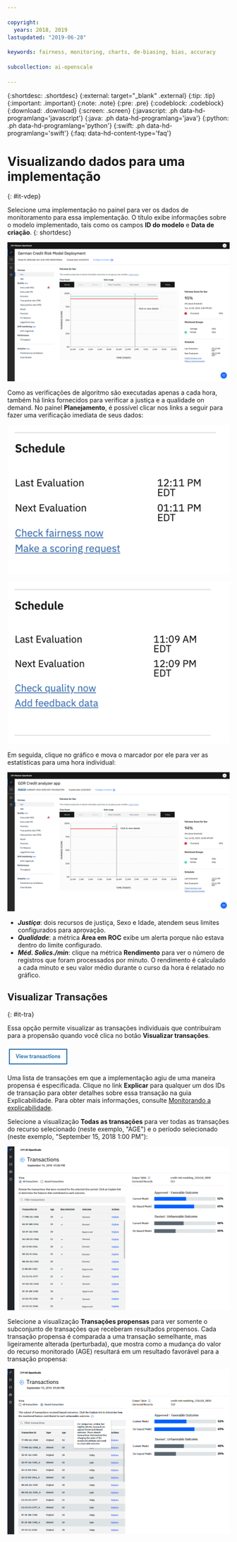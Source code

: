 ```yaml
---

copyright:
  years: 2018, 2019
lastupdated: "2019-06-28"

keywords: fairness, monitoring, charts, de-biasing, bias, accuracy

subcollection: ai-openscale

---
```


{:shortdesc: .shortdesc}
{:external: target="_blank" .external}
{:tip: .tip}
{:important: .important}
{:note: .note}
{:pre: .pre}
{:codeblock: .codeblock}
{:download: .download}
{:screen: .screen}
{:javascript: .ph data-hd-programlang='javascript'}
{:java: .ph data-hd-programlang='java'}
{:python: .ph data-hd-programlang='python'}
{:swift: .ph data-hd-programlang='swift'}
{:faq: data-hd-content-type='faq'}

# Visualizando dados para uma implementação
{: #it-vdep}

Selecione uma implementação no painel para ver os dados de monitoramento para essa implementação. O título exibe informações sobre o modelo implementado, tais como os campos **ID do modelo** e **Data de criação**.
{: shortdesc}

![O gráfico de séries temporais é exibido com horas para um dia e uma pontuação de justiça](images/insight-time-chart.png)

Como as verificações de algoritmo são executadas apenas a cada hora, também há links fornecidos para verificar a justiça e a qualidade on demand. No painel **Planejamento**, é possível clicar nos links a seguir para fazer uma verificação imediata de seus dados:

![o botão Verificar justiça é mostrado](images/wos-fairness-button.png)


![o botão Verificar qualidade é mostrado](images/wos-quality-button.png)

Em seguida, clique no gráfico e mova o marcador por ele para ver as estatísticas para uma hora individual:

![O detalhe do gráfico de séries temporais é mostrado com um ponto de dados específico no gráfico selecionado e uma dica de ferramenta que informa para clicar para ver os detalhes](images/wos-insight-time-detail.png)

- ***Justiça***: dois recursos de justiça, Sexo e Idade, atendem seus limites configurados para aprovação.
- ***Qualidade***: a métrica **Área em ROC** exibe um alerta porque não estava dentro do limite configurado.
- ***Méd. Solics./min***: clique na métrica **Rendimento** para ver o número de registros que foram processados por minuto. O rendimento é calculado a cada minuto e seu valor médio durante o curso da hora é relatado no gráfico.


## Visualizar Transações
{: #it-tra}

Essa opção permite visualizar as transações individuais que contribuíram para a propensão quando você clica no botão **Visualizar transações**.

![O botão Visualizar transações é exibido](images/view_transactions.png)

Uma lista de transações em que a implementação agiu de uma maneira propensa é especificada. Clique no link **Explicar** para qualquer um dos IDs de transação para obter detalhes sobre essa transação na guia Explicabilidade. Para obter mais informações, consulte [Monitorando a explicabilidade](/docs/services/ai-openscale?topic=ai-openscale-ie-ov).

Selecione a visualização **Todas as transações** para ver todas as transações do recurso selecionado (neste exemplo, "AGE") e o período selecionado (neste exemplo, "September 15, 2018 1:00 PM"):

![Transação lista todas as transações para um ponto de dados específico](images/transaction_list1.png)

Selecione a visualização **Transações propensas** para ver somente o subconjunto de transações que receberam resultados propensos. Cada transação propensa é comparada a uma transação semelhante, mas ligeiramente alterada (perturbada), que mostra como a mudança do valor do recurso monitorado (AGE) resultará em um resultado favorável para a transação propensa:

![Transação lista somente transações com propensão](images/transaction_list2.png)


